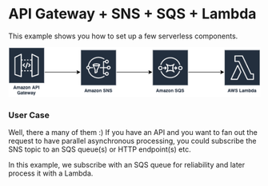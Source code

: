 # API Gateway + SNS + SQS + Lambda #

This example shows you how to set up a few serverless components.

![picture](https://github.com/ymwjbxxq/aws-api-sns-sqs-lambda/blob/master/diagram.png)

### User Case ###

Well, there a many of them :)
If you have an API and you want to fan out the request to have parallel asynchronous processing, you could subscribe the SNS topic to an SQS queue(s) or HTTP endpoint(s) etc.

In this example, we subscribe with an SQS queue for reliability and later process it with a Lambda.

